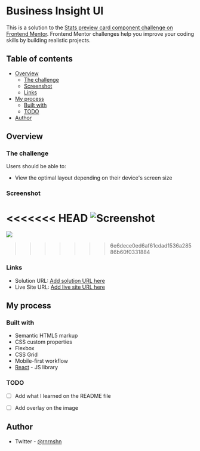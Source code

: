 # Business Insight UI

This is a solution to the [Stats preview card component challenge on Frontend Mentor](https://www.frontendmentor.io/challenges/stats-preview-card-component-8JqbgoU62). Frontend Mentor challenges help you improve your coding skills by building realistic projects. 

## Table of contents

- [Overview](#overview)
  - [The challenge](#the-challenge)
  - [Screenshot](#screenshot)
  - [Links](#links)
- [My process](#my-process)
  - [Built with](#built-with)
  - [TODO](#TODO)
- [Author](#author)



## Overview

### The challenge

Users should be able to:

- View the optimal layout depending on their device's screen size

### Screenshot

<<<<<<< HEAD
![Screenshot](/home/rnrnshn/Projects/frontendmentor/business-insight/design/screenshot.png)
=======
![](/home/rnrnshn/Projects/frontendmentor/business-insight/design/screenshot.png)
>>>>>>> 6e6dece0ed6af61cdad1536a28586b60f0331884

### Links

- Solution URL: [Add solution URL here](https://your-solution-url.com)
- Live Site URL: [Add live site URL here](https://your-live-site-url.com)

## My process

### Built with

- Semantic HTML5 markup
- CSS custom properties
- Flexbox
- CSS Grid
- Mobile-first workflow
- [React](https://reactjs.org/) - JS library



### TODO

- [ ] Add what I learned on the README file
- [ ] Add overlay on the image



## Author

- Twitter - [@rnrnshn](https://twitter.com/rnrnshn)
